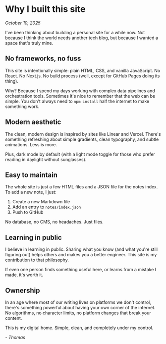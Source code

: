 # Why I built this site

*October 10, 2025*

I've been thinking about building a personal site for a while now. Not because I think the world needs another tech blog, but because I wanted a space that's truly mine.

## No frameworks, no fuss

This site is intentionally simple: plain HTML, CSS, and vanilla JavaScript. No React. No Next.js. No build process (well, except for GitHub Pages doing its thing).

Why? Because I spend my days working with complex data pipelines and orchestration tools. Sometimes it's nice to remember that the web can be simple. You don't always need to `npm install` half the internet to make something work.

## Modern aesthetic

The clean, modern design is inspired by sites like Linear and Vercel. There's something refreshing about simple gradients, clean typography, and subtle animations. Less is more.

Plus, dark mode by default (with a light mode toggle for those who prefer reading in daylight without sunglasses).

## Easy to maintain

The whole site is just a few HTML files and a JSON file for the notes index. To add a new note, I just:

1. Create a new Markdown file
2. Add an entry to `notes/index.json`
3. Push to GitHub

No database, no CMS, no headaches. Just files.

## Learning in public

I believe in learning in public. Sharing what you know (and what you're still figuring out) helps others and makes you a better engineer. This site is my contribution to that philosophy.

If even one person finds something useful here, or learns from a mistake I made, it's worth it.

## Ownership

In an age where most of our writing lives on platforms we don't control, there's something powerful about having your own corner of the internet. No algorithms, no character limits, no platform changes that break your content.

This is my digital home. Simple, clean, and completely under my control.

*- Thomas*
